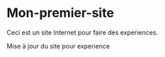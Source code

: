 # Mon-premier-site
Ceci est un site Internet pour faire des experiences.

Mise à jour du site pour experience

